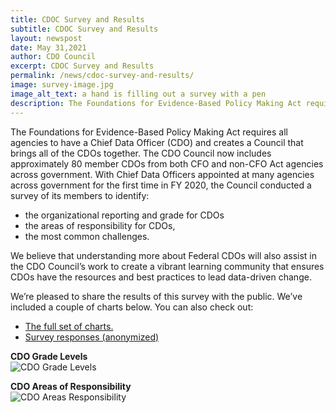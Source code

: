 ```yaml
---
title: CDOC Survey and Results
subtitle: CDOC Survey and Results
layout: newspost
date: May 31,2021
author: CDO Council
excerpt: CDOC Survey and Results
permalink: /news/cdoc-survey-and-results/
image: survey-image.jpg
image_alt_text: a hand is filling out a survey with a pen
description: The Foundations for Evidence-Based Policy Making Act requires all agencies to have a Chief Data Officer (CDO) and creates a Council that brings all of the CDOs together. The CDO Council now includes approximately 80 member CDOs from both CFO and non-CFO Act agencies across government...
---
```


The Foundations for Evidence-Based Policy Making Act requires all agencies to have a Chief Data Officer (CDO) and creates a Council that brings all of the CDOs together. The CDO Council now includes approximately 80 member CDOs from both CFO and non-CFO Act agencies across government. With Chief Data Officers appointed at many agencies across government for the first time in FY 2020, the Council conducted a survey of its members to identify:
<ul>
    <li>the organizational reporting and grade for CDOs</li>
    <li>the areas of responsibility for CDOs, </li>
    <li>the most common challenges. </li>
</ul>

We believe that understanding more about Federal CDOs will also assist in the CDO Council’s work to create a vibrant learning community that ensures CDOs have the resources and best practices to lead data-driven change.

We’re pleased to share the results of this survey with the public. We’ve included a couple of charts below. You can also check out:
<ul>
    <li><a href="{{ site.baseurl}}/assets/documents/Survey Result Charts_UpdatedData.pptx">The full set of charts.</a> </li>
    <li><a href="{{ site.baseurl}}/assets/documents/CDO Survey - January 2021.xlsx">Survey responses (anonymized)</a></li>
</ul>

**CDO Grade Levels**
<img  alt="CDO Grade Levels"  src="{{ site.baseurl }}/assets/images/blog-images/cdo-grade-levels.png" style="display: block;">

**CDO Areas of Responsibility**
<img  alt="CDO Areas Responsibility"  src="{{ site.baseurl }}/assets/images/blog-images/cdo-areas-responsibility.png" style="display: block;">
